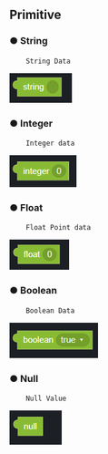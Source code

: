 ## Primitive

### ● **String**

        String Data

![](../../../img/assets/image%20%2894%29.png)

### ● **Integer**

        Integer data

![](../../../img/assets/image%20%28206%29.png)

### ● **Float**

        Float Point data

![](../../../img/assets/image%20%2856%29.png)

### ● **Boolean**

        Boolean Data

![](../../../img/assets/image%20%28145%29.png)

### ● **Null**

        Null Value

![](../../../img/assets/image%20%28130%29.png)
